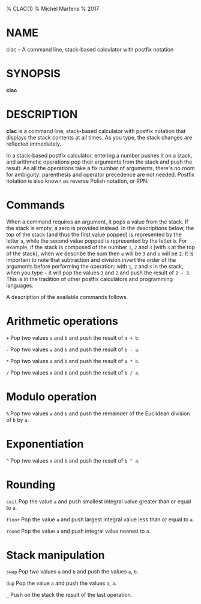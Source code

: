% CLAC(1)
% Michel Martens
% 2017

# NAME

clac – A command line, stack-based calculator with postfix notation

# SYNOPSIS

**clac**

# DESCRIPTION

**clac** is a command line, stack-based calculator with postfix notation that
displays the stack contents at all times.
As you type, the stack changes are reflected immediately.

In a stack-based postfix calculator, entering a number pushes it
on a stack, and arithmetic operations pop their arguments from the
stack and push the result.
As all the operations take a fix number of arguments, there's no room for
ambiguity: parenthesis and operator precedence are not needed. Postfix notation
is also known as reverse Polish notation, or RPN.

# Commands

When a command requires an argument, it pops a value from the stack.
If the stack is empty, a zero is provided instead.
In the descriptions below, the top of the stack (and thus the first value
popped) is represented by the letter `a`, while the second value popped is
represented by the letter `b`.
For example, if the stack is composed of the number `1`, `2` and `3` (with `3`
at the top of the stack), when we describe the sum then `a` will be `3` and `b`
will be `2`.
It is important to note that subtraction and division invert the
order of the arguments before performing the operation: with `1`,
`2` and `3` in the stack, when you type `-` it will pop the values
`3` and `2` and push the result of `2 - 3`. This is in the tradition
of other postfix calculators and programming languages.

A description of the available commands follows.

# Arithmetic operations

`+` 
Pop two values `a` and `b` and push the result of `a + b`.

`-` 
Pop two values `a` and `b` and push the result of `b - a`.

`*` 
Pop two values `a` and `b` and push the result of `a * b`.

`/` 
Pop two values `a` and `b` and push the result of `b / a`.

# Modulo operation

`%`
Pop two values `a` and `b` and push the remainder of the Euclidean
division of `b` by `a`.

# Exponentiation

`^` 
Pop two values `a` and `b` and push the result of `b ^ a`.

# Rounding

`ceil`
Pop the value `a` and push smallest integral value greater than or
equal to `a`.

`floor`
Pop the value `a` and push largest integral value less than or equal
to `a`.

`round`
Pop the value `a` and push integral value nearest to `a`.

# Stack manipulation

`swap` 
Pop two values `a` and `b` and push the values `a`, `b`.

`dup`
Pop the value `a` and push the values `a`, `a`.

`_` 
Push on the stack the result of the last operation.

